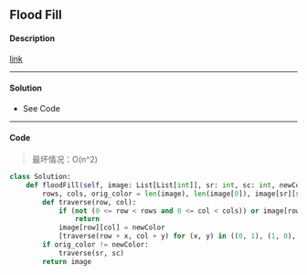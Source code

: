 ## Flood Fill

#### Description

[link](https://leetcode.com/problems/flood-fill/description/)

---

#### Solution

- See Code

---

#### Code

> 最坏情况：O(n^2)

```python
class Solution:
    def floodFill(self, image: List[List[int]], sr: int, sc: int, newColor: int) -> List[List[int]]:
        rows, cols, orig_color = len(image), len(image[0]), image[sr][sc]
        def traverse(row, col):
            if (not (0 <= row < rows and 0 <= col < cols)) or image[row][col] != orig_color:
                return
            image[row][col] = newColor
            [traverse(row + x, col + y) for (x, y) in ((0, 1), (1, 0), (0, -1), (-1, 0))]
        if orig_color != newColor:
            traverse(sr, sc)
        return image
```